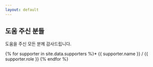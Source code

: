 ```yaml
---
layout: default
---
```

## 도움 주신 분들

도움을 주신 모든 분께 감사드립니다.

{% for supporter in site.data.supporters %}* {{ supporter.name }} / {{ supporter.role }}
{% endfor %}